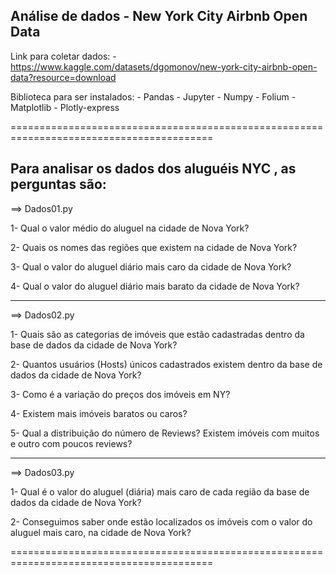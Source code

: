 ## Análise de dados - New York City Airbnb Open Data


Link para coletar dados:
    - https://www.kaggle.com/datasets/dgomonov/new-york-city-airbnb-open-data?resource=download


Biblioteca para ser instalados:
    - Pandas
    - Jupyter
    - Numpy
    - Folium
    - Matplotlib
    - Plotly-express
    

=========================================================================================

## Para analisar os dados dos aluguéis NYC , as perguntas são:

==> Dados01.py

1- Qual o valor médio do aluguel na cidade de Nova York?

2- Quais os nomes das regiões que existem na cidade de Nova York?

3- Qual o valor do aluguel diário mais caro da cidade de Nova York?

4- Qual o valor do aluguel diário mais barato da cidade de Nova York?


---------------------------------------------------------------------------------


==> Dados02.py

1- Quais são as categorias de imóveis que estão cadastradas dentro da base
de dados da cidade de Nova York?

2- Quantos usuários (Hosts) únicos cadastrados existem dentro da base de
dados da cidade de Nova York?

3- Como é a variação do preços dos imóveis em NY?

4- Existem mais imóveis baratos ou caros?

5- Qual a distribuição do número de Reviews? Existem imóveis com muitos e
outro com poucos reviews?


---------------------------------------------------------------------------------


==> Dados03.py

1- Qual é o valor do aluguel (diária) mais caro de cada região da base de dados da cidade de Nova York?

2- Conseguimos saber onde estão localizados os imóveis com o valor do aluguel mais caro, na cidade de Nova York?

=========================================================================================

